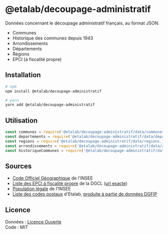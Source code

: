 # @etalab/decoupage-administratif

Données concernant le découpage administratif français, au format JSON.

- Communes
- Historique des communes depuis 1943
- Arrondissements
- Départements
- Régions
- EPCI (à fiscalité propre)

## Installation

```bash
# npm
npm install @etalab/decoupage-administratif

# yarn
yarn add @etalab/decoupage-administratif
```

## Utilisation

```js
const communes = require('@etalab/decoupage-administratif/data/communes.json')
const departements = require('@etalab/decoupage-administratif/data/departements.json')
const regions = require('@etalab/decoupage-administratif/data/regions.json')
const arrondissements = require('@etalab/decoupage-administratif/data/arrondissements.json')
const historiqueCommunes = require('@etalab/decoupage-administratif/data/historique-communes.json')
```

## Sources

* [Code Officiel Géographique](https://insee.fr/fr/information/2560452) de l'INSEE
* [Liste des EPCI à fiscalité propre](https://www.collectivites-locales.gouv.fr/institutions/liste-et-composition-des-epci-fiscalite-propre) de la DGCL ([url exacte](https://www.collectivites-locales.gouv.fr/files/Accueil/DESL/2021/Interco/epcicom2021.xlsx))
* [Population légale](https://www.insee.fr/fr/statistiques/6011070?sommaire=6011075) de l'INSEE
* [Liste des codes postaux](https://www.data.gouv.fr/fr/datasets/codes-postaux/) d'Etalab, [produite à partie de données DGFIP](https://github.com/etalab/codes-postaux)

## Licence

Données : [Licence Ouverte](https://www.etalab.gouv.fr/licence-ouverte-open-licence)\
Code : MIT
